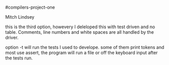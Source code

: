 #compilers-project-one

Mitch Lindsey

this is the third option, howevery I deleloped this with test driven and no table. Comments, line numbers and white spaces are all handled by the driver.

option -t will run the tests I used to develope. some of them print tokens and most use assert, the program will run a file or off the keyboard input after the tests run. 
